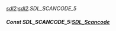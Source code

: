 _[sdl2](../../modules/sdl2/sdl2-module.md):[sdl2](../../modules/sdl2/sdl2-module.md).SDL\_SCANCODE\_5_
##### Const SDL\_SCANCODE\_5:[SDL_Scancode](../../modules/sdl2/sdl2-sdl_scancode.md)
